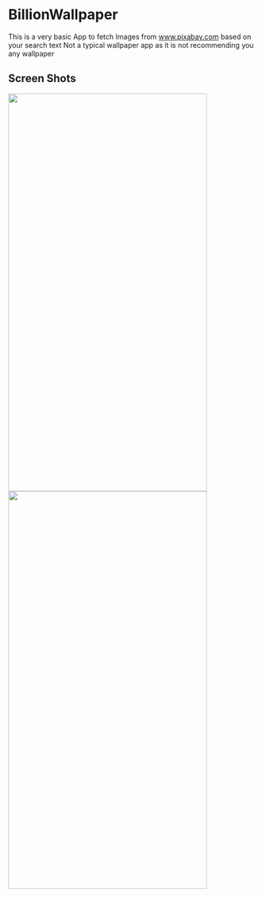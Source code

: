 # BillionWallpaper

This is a very basic App to fetch Images from www.pixabay.com based on your search text
Not a typical wallpaper app as it is not recommending you any wallpaper 

## Screen Shots
<img src="https://i.ibb.co/1Z7jZtQ/Screenshot-2021-04-12-22-03-18-722-com-wallpapre-billion.jpg" data-canonical-src="https://i.ibb.co/1Z7jZtQ/Screenshot-2021-04-12-22-03-18-722-com-wallpapre-billion.jpg" width="400" height="800" />
<img src="https://i.ibb.co/s5C339p/Screenshot-2021-04-12-22-03-29-066-com-wallpapre-billion.jpg" data-canonical-src="https://i.ibb.co/s5C339p/Screenshot-2021-04-12-22-03-29-066-com-wallpapre-billion.jpg" width="400" height="800" />

